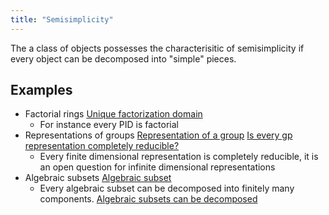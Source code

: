 ```yaml
---
title: "Semisimplicity"
---
```


The a class of objects possesses the characterisitic of semisimplicity if every object can be decomposed into "simple" pieces.

## Examples
- Factorial rings [Unique factorization domain](<notes/ntpy/Definitions/Ring theory/Unique factorization domain.md>)
	- For instance every PID is factorial
- Representations of groups [Representation of a group](<notes/ntpy/Definitions/Representation Theory/Representation of a group.md>) [Is every gp representation completely reducible?](<notes/ntpy/Questions/Is every gp representation completely reducible?.md>)
	- Every finite dimensional representation is completely reducible, it is an open question for infinite dimensional representations 
- Algebraic subsets [Algebraic subset](<notes/ntpy/Definitions/Algebraic geometry/Algebraic subset.md>)
	- Every algebraic subset can be decomposed into finitely many components. [Algebraic subsets can be decomposed](<notes/ntpy/Key Ideas/Algebraic geometry/Algebraic subsets can be decomposed.md>)